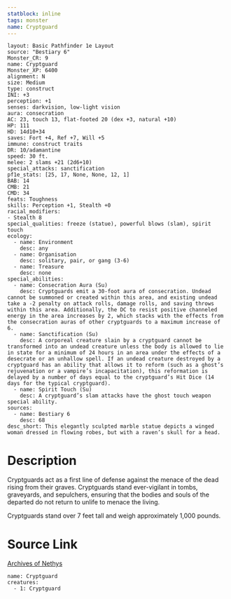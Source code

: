```yaml
---
statblock: inline
tags: monster
name: Cryptguard
---
```

```statblock
layout: Basic Pathfinder 1e Layout
source: "Bestiary 6"
Monster_CR: 9
name: Cryptguard
Monster_XP: 6400
alignment: N
size: Medium
type: construct
INI: +3
perception: +1
senses: darkvision, low-light vision
aura: consecration
AC: 23, touch 13, flat-footed 20 (dex +3, natural +10)
HP: 111
HD: 14d10+34
saves: Fort +4, Ref +7, Will +5
immune: construct traits
DR: 10/adamantine
speed: 30 ft.
melee: 2 slams +21 (2d6+10)
special_attacks: sanctification
pf1e_stats: [25, 17, None, None, 12, 1]
BAB: 14
CMB: 21
CMD: 34
feats: Toughness
skills: Perception +1, Stealth +0
racial_modifiers:
- Stealth 8
special_qualities: freeze (statue), powerful blows (slam), spirit touch
ecology:
  - name: Environment
    desc: any
  - name: Organisation
    desc: solitary, pair, or gang (3-6)
  - name: Treasure
    desc: none
special_abilities:
  - name: Consecration Aura (Su)
    desc: Cryptguards emit a 30-foot aura of consecration. Undead cannot be summoned or created within this area, and existing undead take a -2 penalty on attack rolls, damage rolls, and saving throws within this area. Additionally, the DC to resist positive channeled energy in the area increases by 2, which stacks with the effects from the consecration auras of other cryptguards to a maximum increase of 6.
  - name: Sanctification (Su)
    desc: A corporeal creature slain by a cryptguard cannot be transformed into an undead creature unless the body is allowed to lie in state for a minimum of 24 hours in an area under the effects of a desecrate or an unhallow spell. If an undead creature destroyed by a cryptguard has an ability that allows it to reform (such as a ghost’s rejuvenation or a vampire’s incapacitation), this reformation is delayed by a number of days equal to the cryptguard’s Hit Dice (14 days for the typical cryptguard).
  - name: Spirit Touch (Su)
    desc: A cryptguard’s slam attacks have the ghost touch weapon special ability.
sources:
  - name: Bestiary 6
    desc: 68
desc_short: This elegantly sculpted marble statue depicts a winged woman dressed in flowing robes, but with a raven’s skull for a head.
```
# Description
Cryptguards act as a first line of defense against the menace of the dead rising from their graves. Cryptguards stand ever-vigilant in tombs, graveyards, and sepulchers, ensuring that the bodies and souls of the departed do not return to unlife to menace the living. 

Cryptguards stand over 7 feet tall and weigh approximately 1,000 pounds.
# Source Link
[Archives of Nethys](https://aonprd.com/MonsterDisplay.aspx?ItemName=Cryptguard)
```encounter-table
name: Cryptguard
creatures:
  - 1: Cryptguard
```
